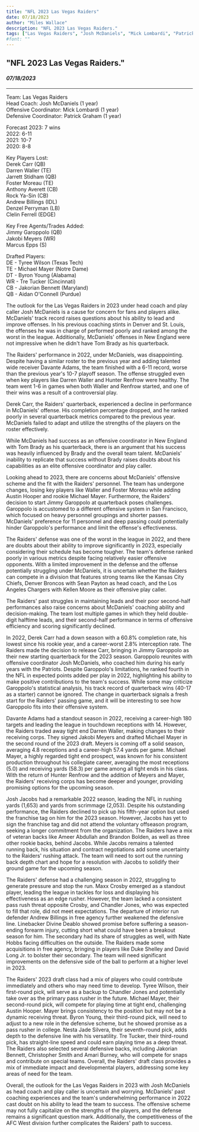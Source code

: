 ```yaml
---
title: "NFL 2023 Las Vegas Raiders"
date: 07/18/2023
author: "Miles Wallace"
description: "NFL 2023 Las Vegas Raiders."
tags: ["Las Vegas Raiders", "Josh McDaniels", "Mick Lombardi", "Patrick Graham", "Jimmy Garoppolo", "Jakobi Meyers", "Marcus Epps", "Tyree Wilson", "Michael Mayer", "Byron Young", "Tre Tucker", "Jakorian Bennett", "Aidan O'Connell", "Davante Adams", "Josh Jacobs", "Michael Mayer",  ]
#font: ""
---
```

## "NFL 2023 Las Vegas Raiders."
#### _07/18/2023_ 
____
Team: Las Vegas Raiders  
Head Coach: Josh McDaniels (1 year)  
Offensive Coordinator: Mick Lombardi (1 year)  
Defensive Coordinator: Patrick Graham (1 year)  
  
Forecast 2023: 7 wins  
2022: 6-11  
2021: 10-7  
2020: 8-8  
  
Key Players Lost:  
Derek Carr (QB)  
Darren Waller (TE)  
Jarrett Stidham (QB)  
Foster Moreau (TE)  
Anthony Averett (CB)  
Rock Ya-Sin (CB)  
Andrew Billings (IDL)  
Denzel Perryman (LB)  
Clelin Ferrell (EDGE)  
  
Key Free Agents/Trades Added:  
Jimmy Garoppolo (QB)  
Jakobi Meyers (WR)  
Marcus Epps (S)  
  
Drafted Players:   
DE - Tyree Wilson (Texas Tech)  
TE - Michael Mayer (Notre Dame)  
DT - Byron Young (Alabama)  
WR - Tre Tucker (Cincinnati)  
CB - Jakorian Bennett (Maryland)  
QB - Aidan O'Connell (Purdue)  
  
The outlook for the Las Vegas Raiders in 2023 under head coach and play caller Josh McDaniels is a cause for concern for fans and players alike. McDaniels' track record raises questions about his ability to lead and improve offenses. In his previous coaching stints in Denver and St. Louis, the offenses he was in charge of performed poorly and ranked among the worst in the league. Additionally, McDaniels' offenses in New England were not impressive when he didn't have Tom Brady as his quarterback.

The Raiders' performance in 2022, under McDaniels, was disappointing. Despite having a similar roster to the previous year and adding talented wide receiver Davante Adams, the team finished with a 6-11 record, worse than the previous year's 10-7 playoff season. The offense struggled even when key players like Darren Waller and Hunter Renfrow were healthy. The team went 1-6 in games when both Waller and Renfrow started, and one of their wins was a result of a controversial play.

Derek Carr, the Raiders' quarterback, experienced a decline in performance in McDaniels' offense. His completion percentage dropped, and he ranked poorly in several quarterback metrics compared to the previous year. McDaniels failed to adapt and utilize the strengths of the players on the roster effectively.

While McDaniels had success as an offensive coordinator in New England with Tom Brady as his quarterback, there is an argument that his success was heavily influenced by Brady and the overall team talent. McDaniels' inability to replicate that success without Brady raises doubts about his capabilities as an elite offensive coordinator and play caller.

Looking ahead to 2023, there are concerns about McDaniels' offensive scheme and the fit with the Raiders' personnel. The team has undergone changes, losing key players like Waller and Foster Moreau while adding Austin Hooper and rookie Michael Mayer. Furthermore, the Raiders' decision to start Jimmy Garoppolo at quarterback poses challenges. Garoppolo is accustomed to a different offensive system in San Francisco, which focused on heavy personnel groupings and shorter passes. McDaniels' preference for 11 personnel and deep passing could potentially hinder Garoppolo's performance and limit the offense's effectiveness.

The Raiders' defense was one of the worst in the league in 2022, and there are doubts about their ability to improve significantly in 2023, especially considering their schedule has become tougher. The team's defense ranked poorly in various metrics despite facing relatively easier offensive opponents. With a limited improvement in the defense and the offense potentially struggling under McDaniels, it is uncertain whether the Raiders can compete in a division that features strong teams like the Kansas City Chiefs, Denver Broncos with Sean Payton as head coach, and the Los Angeles Chargers with Kellen Moore as their offensive play caller.

The Raiders' past struggles in maintaining leads and their poor second-half performances also raise concerns about McDaniels' coaching ability and decision-making. The team lost multiple games in which they held double-digit halftime leads, and their second-half performance in terms of offensive efficiency and scoring significantly declined.

In 2022, Derek Carr had a down season with a 60.8% completion rate, his lowest since his rookie year, and a career-worst 2.8% interception rate. The Raiders made the decision to release Carr, bringing in Jimmy Garoppolo as their new starting quarterback for the 2023 season. Garoppolo reunites with offensive coordinator Josh McDaniels, who coached him during his early years with the Patriots. Despite Garoppolo's limitations, he ranked fourth in the NFL in expected points added per play in 2022, highlighting his ability to make positive contributions to the team's success. While some may criticize Garoppolo's statistical analysis, his track record of quarterback wins (40-17 as a starter) cannot be ignored. The change in quarterback signals a fresh start for the Raiders' passing game, and it will be interesting to see how Garoppolo fits into their offensive system.

Davante Adams had a standout season in 2022, receiving a career-high 180 targets and leading the league in touchdown receptions with 14. However, the Raiders traded away tight end Darren Waller, making changes to their receiving corps. They signed Jakobi Meyers and drafted Michael Mayer in the second round of the 2023 draft. Meyers is coming off a solid season, averaging 4.8 receptions and a career-high 57.4 yards per game. Michael Mayer, a highly regarded tight end prospect, was known for his consistent production throughout his collegiate career, averaging the most receptions (5.0) and receiving yards (58.3) per game among all tight ends in his class. With the return of Hunter Renfrow and the addition of Meyers and Mayer, the Raiders' receiving corps has become deeper and younger, providing promising options for the upcoming season.

Josh Jacobs had a remarkable 2022 season, leading the NFL in rushing yards (1,653) and yards from scrimmage (2,053). Despite his outstanding performance, the Raiders declined to pick up his fifth-year option but used the franchise tag on him for the 2023 season. However, Jacobs has yet to sign the franchise tag and did not attend the voluntary offseason program, seeking a longer commitment from the organization. The Raiders have a mix of veteran backs like Ameer Abdullah and Brandon Bolden, as well as three other rookie backs, behind Jacobs. While Jacobs remains a talented running back, his situation and contract negotiations add some uncertainty to the Raiders' rushing attack. The team will need to sort out the running back depth chart and hope for a resolution with Jacobs to solidify their ground game for the upcoming season.

The Raiders' defense had a challenging season in 2022, struggling to generate pressure and stop the run. Maxx Crosby emerged as a standout player, leading the league in tackles for loss and displaying his effectiveness as an edge rusher. However, the team lacked a consistent pass rush threat opposite Crosby, and Chandler Jones, who was expected to fill that role, did not meet expectations. The departure of interior run defender Andrew Billings in free agency further weakened the defensive line. Linebacker Divine Deablo showed promise before suffering a season-ending forearm injury, cutting short what could have been a breakout season for him. The secondary had its share of struggles as well, with Nate Hobbs facing difficulties on the outside. The Raiders made some acquisitions in free agency, bringing in players like Duke Shelley and David Long Jr. to bolster their secondary. The team will need significant improvements on the defensive side of the ball to perform at a higher level in 2023.

The Raiders' 2023 draft class had a mix of players who could contribute immediately and others who may need time to develop. Tyree Wilson, their first-round pick, will serve as a backup to Chandler Jones and potentially take over as the primary pass rusher in the future. Michael Mayer, their second-round pick, will compete for playing time at tight end, challenging Austin Hooper. Mayer brings consistency to the position but may not be a dynamic receiving threat. Byron Young, their third-round pick, will need to adjust to a new role in the defensive scheme, but he showed promise as a pass rusher in college. Nesta Jade Silvera, their seventh-round pick, adds depth to the defensive line with his versatility. Tre Tucker, their third-round pick, has straight-line speed and could earn playing time as a deep threat. The Raiders also selected several defensive backs, including Jakorian Bennett, Christopher Smith and Amari Burney, who will compete for snaps and contribute on special teams. Overall, the Raiders' draft class provides a mix of immediate impact and developmental players, addressing some key areas of need for the team.

Overall, the outlook for the Las Vegas Raiders in 2023 with Josh McDaniels as head coach and play caller is uncertain and worrying. McDaniels' past coaching experiences and the team's underwhelming performance in 2022 cast doubt on his ability to lead the team to success. The offensive scheme may not fully capitalize on the strengths of the players, and the defense remains a significant question mark. Additionally, the competitiveness of the AFC West division further complicates the Raiders' path to success.